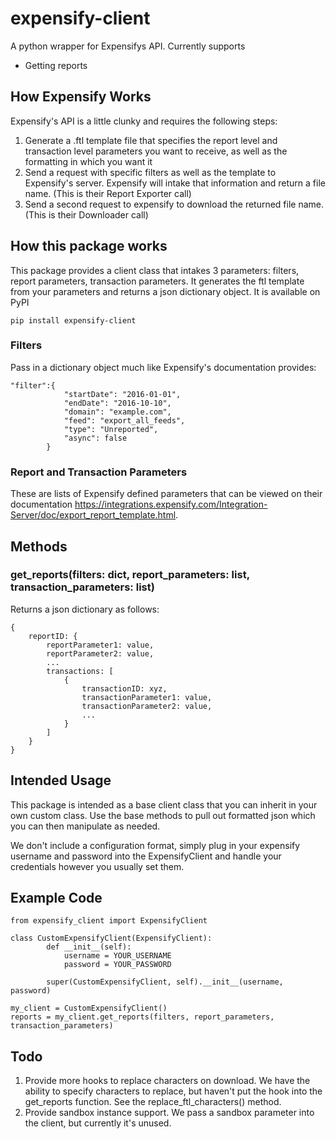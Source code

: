 # expensify-client
A python wrapper for Expensifys API.
Currently supports
- Getting reports

## How Expensify Works
Expensify's API is a little clunky and requires the following steps:
1. Generate a .ftl template file that specifies the report level and transaction
level parameters you want to receive, as well as the formatting in which you
want it
2. Send a request with specific filters as well as the template to Expensify's
server. Expensify will intake that information and return a file name. (This is
their Report Exporter call)
3. Send a second request to expensify to download the returned file name. (This is
their Downloader call)

## How this package works
This package provides a client class that intakes 3 parameters: filters, report 
parameters, transaction parameters. It generates the ftl template from your parameters and returns a json dictionary object. It is available on PyPI

```
pip install expensify-client
```

### Filters
Pass in a dictionary object much like Expensify's documentation provides:
```
"filter":{
            "startDate": "2016-01-01",
            "endDate": "2016-10-10",
            "domain": "example.com",
            "feed": "export_all_feeds",
            "type": "Unreported",
            "async": false
        }
```

### Report and Transaction Parameters
These are lists of Expensify defined parameters that can be viewed on their documentation https://integrations.expensify.com/Integration-Server/doc/export_report_template.html. 

## Methods

### get_reports(filters: dict, report_parameters: list, transaction_parameters: list)

Returns a json dictionary as follows:
```
{
    reportID: {
        reportParameter1: value,
        reportParameter2: value,
        ...
        transactions: [
            {
                transactionID: xyz,
                transactionParameter1: value,
                transactionParameter2: value,
                ...
            }
        ]
    }
}
```
## Intended Usage
This package is intended as a base client class that you can inherit in your own custom class. Use the base methods to pull out formatted json which you can then manipulate as needed.

We don't include a configuration format, simply plug in your expensify username and password into the ExpensifyClient and handle your credentials however you usually set them.

## Example Code
```
from expensify_client import ExpensifyClient

class CustomExpensifyClient(ExpensifyClient):
        def __init__(self):
            username = YOUR_USERNAME
            password = YOUR_PASSWORD

        super(CustomExpensifyClient, self).__init__(username, password)

my_client = CustomExpensifyClient()
reports = my_client.get_reports(filters, report_parameters, transaction_parameters)
```

## Todo
1. Provide more hooks to replace characters on download. We have the ability to specify characters to replace, but haven't put the hook into the get_reports function. See the replace_ftl_characters() method.
2. Provide sandbox instance support. We pass a sandbox parameter into the client, but currently it's unused. 